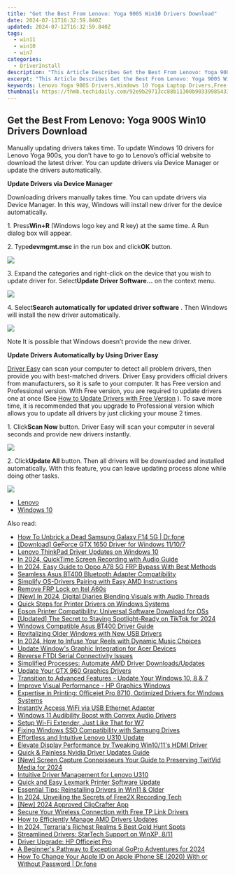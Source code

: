 ```yaml
---
title: "Get the Best From Lenovo: Yoga 900S Win10 Drivers Download"
date: 2024-07-11T16:32:59.840Z
updated: 2024-07-12T16:32:59.840Z
tags:
  - win11
  - win10
  - win7
categories:
  - DriverInstall
description: "This Article Describes Get the Best From Lenovo: Yoga 900S Win10 Drivers Download"
excerpt: "This Article Describes Get the Best From Lenovo: Yoga 900S Win10 Drivers Download"
keywords: Lenovo Yoga 900S Drivers,Windows 10 Yoga Laptop Drivers,Free Lenovo Yoga 900S Win10 Drivers Download,Best Drivers for Lenovo Yoga 900S on Windows 10,Lenovo Yoga 900S Windows Compatibility Updates,Install Lenovo Yoga 900S Drivers (Win10),Download Lenovo Yoga 900S Drivers for Optimal Performance
thumbnail: https://thmb.techidaily.com/92e9b29713cc88b11300b903399854331375d2de8a951965b47ae1bc4c0fa3c6.jpg
---
```


## Get the Best From Lenovo: Yoga 900S Win10 Drivers Download

Manually updating drivers takes time. To update Windows 10 drivers for Lenovo Yoga 900s, you don’t have to go to Lenovo’s official website to download the latest driver. You can update drivers via Device Manager or update the drivers automatically.
  
**Update Drivers via Device Manager**
  
 Downloading drivers manually takes time. You can update drivers via Device Manager. In this way, Windows will install new driver for the device automatically.  
  
 1\. Press**Win+R** (Windows logo key and R key) at the same time. A Run dialog box will appear.  
  
 2\. Type**devmgmt.msc** in the run box and click**OK** button.  
  
![](https://images.drivereasy.com/wp-content/uploads/2016/12/img_5844e432e121d.png)

 3\. Expand the categories and right-click on the device that you wish to update driver for. Select**Update Driver Software…** on the context menu.  
  
![](https://images.drivereasy.com/wp-content/uploads/2016/12/img_5844e4b0e8695.jpg)

 4\. Select**Search automatically for updated driver software** . Then Windows will install the new driver automatically.  
  
![](https://images.drivereasy.com/wp-content/uploads/2016/12/img_5844e4d480e00.jpg)
  
 Note It is possible that Windows doesn’t provide the new driver.  
  
 **Update Drivers Automatically by Using Driver Easy**
  
[Driver Easy](https://tools.techidaily.com/drivereasy/download/) can scan your computer to detect all problem drivers, then provide you with best-matched drivers. Driver Easy providers official drivers from manufacturers, so it is safe to your computer. It has Free version and Professional version. With Free version, you are required to update drivers one at once (See [How to Update Drivers with Free Version](https://tools.techidaily.com/drivereasy/download/) ). To save more time, it is recommended that you upgrade to Professional version which allows you to update all drivers by just clicking your mouse 2 times.  
  
 1\. Click**Scan Now** button. Driver Easy will scan your computer in several seconds and provide new drivers instantly.  
  
![](https://images.drivereasy.com/wp-content/uploads/2017/04/img_58fd96c8989cb.png)
  
 2\. Click**Update All** button. Then all drivers will be downloaded and installed automatically. With this feature, you can leave updating process alone while doing other tasks.  
  
![](https://images.drivereasy.com/wp-content/uploads/2017/04/img_58fd96d23c54f.jpg)

* [Lenovo](https://tools.techidaily.com/drivereasy/download/)
* [Windows 10](https://tools.techidaily.com/drivereasy/download/)

<ins class="adsbygoogle"
     style="display:block"
     data-ad-format="autorelaxed"
     data-ad-client="ca-pub-7571918770474297"
     data-ad-slot="1223367746"></ins>



<ins class="adsbygoogle"
     style="display:block"
     data-ad-client="ca-pub-7571918770474297"
     data-ad-slot="8358498916"
     data-ad-format="auto"
     data-full-width-responsive="true"></ins>



<span class="atpl-alsoreadstyle">Also read:</span>
<div><ul>
<li><a href="https://howto.techidaily.com/how-to-unbrick-a-dead-samsung-galaxy-f14-5g-drfone-by-drfone-fix-android-problems-fix-android-problems/"><u>How To Unbrick a Dead Samsung Galaxy F14 5G | Dr.fone</u></a></li>
<li><a href="https://driver-install.techidaily.com/download-geforce-gtx-1650-driver-for-windows-11107/"><u>[Download] GeForce GTX 1650 Driver for Windows 11/10/7</u></a></li>
<li><a href="https://driver-install.techidaily.com/lenovo-thinkpad-driver-updates-on-windows-10/"><u>Lenovo ThinkPad Driver Updates on Windows 10</u></a></li>
<li><a href="https://screen-activity-recording.techidaily.com/in-2024-quicktime-screen-recording-with-audio-guide/"><u>In 2024, QuickTime Screen Recording with Audio Guide</u></a></li>
<li><a href="https://android-frp.techidaily.com/in-2024-easy-guide-to-oppo-a78-5g-frp-bypass-with-best-methods-by-drfone-android/"><u>In 2024, Easy Guide to Oppo A78 5G FRP Bypass With Best Methods</u></a></li>
<li><a href="https://driver-install.techidaily.com/seamless-asus-bt400-bluetooth-adapter-compatibility/"><u>Seamless Asus BT400 Bluetooth Adapter Compatibility</u></a></li>
<li><a href="https://driver-install.techidaily.com/simplify-os-drivers-pairing-with-easy-amd-instructions/"><u>Simplify OS-Drivers Pairing with Easy AMD Instructions</u></a></li>
<li><a href="https://review-topics.techidaily.com/remove-frp-lock-on-itel-a60s-by-drfone-android-unlock-remove-google-frp/"><u>Remove FRP Lock on Itel A60s</u></a></li>
<li><a href="https://facebook-video-files.techidaily.com/new-in-2024-digital-diaries-blending-visuals-with-audio-threads/"><u>[New] In 2024, Digital Diaries  Blending Visuals with Audio Threads</u></a></li>
<li><a href="https://driver-install.techidaily.com/quick-steps-for-printer-drivers-on-windows-systems/"><u>Quick Steps for Printer Drivers on Windows Systems</u></a></li>
<li><a href="https://driver-install.techidaily.com/epson-printer-compatibility-universal-software-download-for-oss/"><u>Epson Printer Compatibility: Universal Software Download for OSs</u></a></li>
<li><a href="https://tiktok-video-recordings.techidaily.com/updated-the-secret-to-staying-spotlight-ready-on-tiktok-for-2024/"><u>[Updated] The Secret to Staying Spotlight-Ready on TikTok for 2024</u></a></li>
<li><a href="https://driver-install.techidaily.com/windows-compatible-asus-bt400-driver-guide/"><u>Windows Compatible Asus BT400 Driver Guide</u></a></li>
<li><a href="https://driver-install.techidaily.com/revitalizing-older-windows-with-new-usb-drivers/"><u>Revitalizing Older Windows with New USB Drivers</u></a></li>
<li><a href="https://some-techniques.techidaily.com/in-2024-how-to-infuse-your-reels-with-dynamic-music-choices/"><u>In 2024, How to Infuse Your Reels with Dynamic Music Choices</u></a></li>
<li><a href="https://driver-install.techidaily.com/update-windows-graphic-integration-for-acer-devices/"><u>Update Window's Graphic Integration for Acer Devices</u></a></li>
<li><a href="https://driver-install.techidaily.com/reverse-ftdi-serial-connectivity-issues/"><u>Reverse FTDI Serial Connectivity Issues</u></a></li>
<li><a href="https://driver-install.techidaily.com/simplified-processes-automate-amd-driver-downloadsupdates/"><u>Simplified Processes: Automate AMD Driver Downloads/Updates</u></a></li>
<li><a href="https://driver-install.techidaily.com/update-your-gtx-960-graphics-drivers/"><u>Update Your GTX 960 Graphics Drivers</u></a></li>
<li><a href="https://driver-install.techidaily.com/transition-to-advanced-features-update-your-windows-10-8-and-7/"><u>Transition to Advanced Features - Update Your Windows 10, 8 & 7</u></a></li>
<li><a href="https://driver-install.techidaily.com/improve-visual-performance-hp-graphics-windows/"><u>Improve Visual Performance - HP Graphics Windows</u></a></li>
<li><a href="https://driver-install.techidaily.com/expertise-in-printing-officejet-pro-8710-optimized-drivers-for-windows-systems/"><u>Expertise in Printing: Officejet Pro 8710, Optimized Drivers for Windows Systems</u></a></li>
<li><a href="https://driver-install.techidaily.com/instantly-access-wifi-via-usb-ethernet-adapter/"><u>Instantly Access WiFi via USB Ethernet Adapter</u></a></li>
<li><a href="https://driver-install.techidaily.com/windows-11-audibility-boost-with-convex-audio-drivers/"><u>Windows 11 Audibility Boost with Convex Audio Drivers</u></a></li>
<li><a href="https://driver-install.techidaily.com/setup-wi-fi-extender-just-like-that-for-w7/"><u>Setup Wi-Fi Extender, Just Like That for W7</u></a></li>
<li><a href="https://driver-install.techidaily.com/fixing-windows-ssd-compatibility-with-samsung-drives/"><u>Fixing Windows SSD Compatibility with Samsung Drives</u></a></li>
<li><a href="https://driver-install.techidaily.com/effortless-and-intuitive-lenovo-u310-update/"><u>Effortless and Intuitive Lenovo U310 Update</u></a></li>
<li><a href="https://driver-install.techidaily.com/elevate-display-performance-by-tweaking-win1011s-hdmi-driver/"><u>Elevate Display Performance by Tweaking Win10/11's HDMI Driver</u></a></li>
<li><a href="https://driver-install.techidaily.com/quick-and-painless-nvidia-driver-updates-guide/"><u>Quick & Painless Nvidia Driver Updates Guide</u></a></li>
<li><a href="https://twitter-videos.techidaily.com/new-screen-capture-connoisseurs-your-guide-to-preserving-twitvid-media-for-2024/"><u>[New] Screen Capture Connoisseurs  Your Guide to Preserving TwitVid Media for 2024</u></a></li>
<li><a href="https://driver-install.techidaily.com/intuitive-driver-management-for-lenovo-u310/"><u>Intuitive Driver Management for Lenovo U310</u></a></li>
<li><a href="https://driver-install.techidaily.com/quick-and-easy-lexmark-printer-software-update/"><u>Quick and Easy Lexmark Printer Software Update</u></a></li>
<li><a href="https://driver-install.techidaily.com/essential-tips-reinstalling-drivers-in-win11-and-older/"><u>Essential Tips: Reinstalling Drivers in Win11 & Older</u></a></li>
<li><a href="https://screen-activity-recording.techidaily.com/in-2024-unveiling-the-secrets-of-free2x-recording-tech/"><u>In 2024, Unveiling the Secrets of Free2X Recording Tech</u></a></li>
<li><a href="https://youtube-zero.techidaily.com/024-approved-clipcrafter-app/"><u>[New] 2024 Approved  ClipCrafter App</u></a></li>
<li><a href="https://driver-install.techidaily.com/secure-your-wireless-connection-with-free-tp-link-drivers/"><u>Secure Your Wireless Connection with Free TP Link Drivers</u></a></li>
<li><a href="https://driver-install.techidaily.com/how-to-efficiently-manage-amd-drivers-updates/"><u>How to Efficiently Manage AMD Drivers Updates</u></a></li>
<li><a href="https://screen-activity-recording.techidaily.com/in-2024-terrarias-richest-realms-5-best-gold-hunt-spots/"><u>In 2024, Terraria's Richest Realms  5 Best Gold Hunt Spots</u></a></li>
<li><a href="https://driver-install.techidaily.com/streamlined-drivers-startech-support-on-winxp-811/"><u>Streamlined Drivers: StarTech Support on WinXP, 8/11</u></a></li>
<li><a href="https://driver-install.techidaily.com/driver-upgrade-hp-officejet-pro/"><u>Driver Upgrade: HP Officejet Pro</u></a></li>
<li><a href="https://extra-information.techidaily.com/a-beginners-pathway-to-exceptional-gopro-adventures-for-2024/"><u>A Beginner's Pathway to Exceptional GoPro Adventures for 2024</u></a></li>
<li><a href="https://iphone-unlock.techidaily.com/how-to-change-your-apple-id-on-apple-iphone-se-2020-with-or-without-password-drfone-by-drfone-ios/"><u>How To Change Your Apple ID on Apple iPhone SE (2020) With or Without Password | Dr.fone</u></a></li>
</ul></div>
